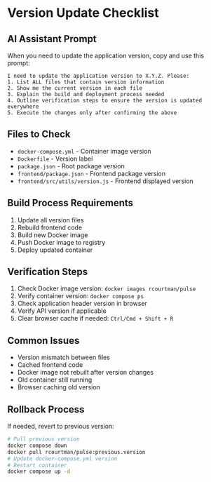 # Version Update Checklist

## AI Assistant Prompt
When you need to update the application version, copy and use this prompt:

```
I need to update the application version to X.Y.Z. Please:
1. List ALL files that contain version information
2. Show me the current version in each file
3. Explain the build and deployment process needed
4. Outline verification steps to ensure the version is updated everywhere
5. Execute the changes only after confirming the above
```

## Files to Check
- `docker-compose.yml` - Container image version
- `Dockerfile` - Version label
- `package.json` - Root package version
- `frontend/package.json` - Frontend package version
- `frontend/src/utils/version.js` - Frontend displayed version

## Build Process Requirements
1. Update all version files
2. Rebuild frontend code
3. Build new Docker image
4. Push Docker image to registry
5. Deploy updated container

## Verification Steps
1. Check Docker image version: `docker images rcourtman/pulse`
2. Verify container version: `docker compose ps`
3. Check application header version in browser
4. Verify API version if applicable
5. Clear browser cache if needed: `Ctrl/Cmd + Shift + R`

## Common Issues
- Version mismatch between files
- Cached frontend code
- Docker image not rebuilt after version changes
- Old container still running
- Browser caching old version

## Rollback Process
If needed, revert to previous version:
```bash
# Pull previous version
docker compose down
docker pull rcourtman/pulse:previous.version
# Update docker-compose.yml version
# Restart container
docker compose up -d
``` 